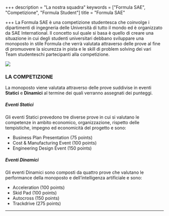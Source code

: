 +++
description = "La nostra squadra"
keywords = ["Formula SAE", "Competizione", "Formula Student"]
title = "Formula SAE"

+++
La Formula SAE è una competizione studentesca che coinvolge i dipartimenti di ingegneria delle Università di tutto il mondo ed è organizzato da SAE International. Il concetto sul quale si basa è quello di creare una situazione in cui degli studenti universitari debbano sviluppare una monoposto in stile Formula che verrà valutata attraverso delle prove al fine di promuovere la sicurezza in pista e le skill di problem solving dei vari Team studenteschi partecipanti alla competizione.

![](squadre.jpg)

### LA COMPETIZIONE

La monoposto viene valutata attraverso delle prove suddivise in eventi **Statici** e **Dinamici** al termine dei quali verranno assegnati dei punteggi.

##### Eventi Statici

Gli eventi Statici prevedono tre diverse prove in cui si valutano le competenze in ambito economico, organizzazione, rispetto delle tempistiche, impegno ed economicità del progetto e sono:

* Business Plan Presentation (75 points)
* Cost & Manufacturing Event (100 points)
* Engineering Design Event (150 points)

##### Eventi Dinamici

Gli eventi Dinamici sono composti da quattro prove che valutano le performance della monoposto e dell’intelligenza artificiale e sono:

* Acceleration (100 points)
* Skid Pad (100 points)
* Autocross (150 points)
* Trackdrive (275 points)

***